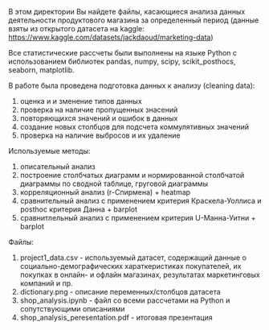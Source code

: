 В этом директории Вы найдете файлы, касающиеся анализа данных деятельности продуктового магазина за определенный период (данные взяты из открытого датасета на kaggle: https://www.kaggle.com/datasets/jackdaoud/marketing-data)

Все статистические рассчеты были выполнены на языке Python с использованием библиотек pandas, numpy, scipy, scikit_posthocs, seaborn, matplotlib.

В работе была проведена подготовка данных к анализу (cleaning data):

1. оценка и и зменение типов данных
2. проверка на наличие пропущенных знасений
3. повторяющихся значений и ошибок в данных
4. создание новых столбцов для подсчета коммулятивных значений
5. проверка на наличие выбросов и их удаление

Используемые методы:
1. описательный анализ
2. построение столбчатых диаграмм и нормированной столбчатой диаграммы по сводной таблице, груговой диаграммы
3. корреляционный анализ (r-Спирмена) + heatmap
4. сравнительный анализ с применением критерия Краскела-Уоллиса и posthoc критерия Данна + barplot
5. сравнитлельный анализ с применением критерия U-Манна-Уитни + barplot

Файлы:
1. project1_data.csv - используемый датасет, содержащий данные о социально-демографических хараткеристиках покупателей, их покупках в онлайн- и офлайн магазинах, результатах маркетинговых компаний и пр.
2. dictionary.png - описание переменных/столбцов датасета
3. shop_analysis.ipynb - файл со всеми рассчетами на Python и сопутствующими описаниями
4. shop_analysis_peresentation.pdf - итоговая презентация
